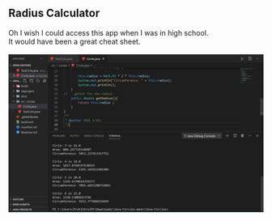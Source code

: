 <!DOCTYPE html>
<html>
<head>
</head>
<body>

<h2>Radius Calculator </h2>

<div>
Oh I wish I could access this app when I was in high school.<br>
It would have been a great cheat sheet.<br>
<br>
</div>
<img src="shot/1.png" alt="Screenshot">
</body>
</html>